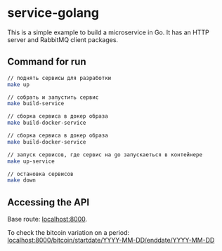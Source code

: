# service-golang

This is a simple example to build a microservice in Go. It has an HTTP server and RabbitMQ client packages.

## Command for run

```bash
// поднять сервисы для разработки
make up
```
```bash
// собрать и запустить сервис
make build-service
```
```bash
// сборка сервиса в докер образа 
make build-docker-service
```

```bash
// сборка сервиса в докер образа 
make build-docker-service
```
```bash
// запуск сервисов, где сервис на go запускаеться в контейнере
make up-service
```
```bash
// остановка сервисов
make down
```
## Accessing the API

Base route: [localhost:8000](http://localhost:8000).

To check the bitcoin variation on a period: [localhost:8000/bitcoin/startdate/YYYY-MM-DD/enddate/YYYY-MM-DD](http://localhost:8000/bitcoin/startdate/2018-11-01/enddate/2018-11-30)